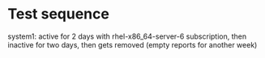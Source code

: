 Test sequence
=============

system1: active for 2 days with rhel-x86_64-server-6 subscription, then inactive for two days, then gets removed (empty reports for another week)
